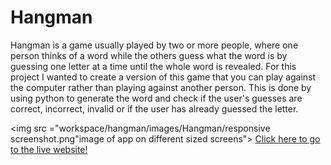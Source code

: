 # Hangman

Hangman is a game usually played by two or more people, where one person thinks of a word while the others guess what the word is by guessing one letter at a time until the whole word is revealed.
For this project I wanted to create a version of this game that you can play against the computer rather than playing against another person.
This is done by using python to generate the word and check if the user's guesses are correct, incorrect, invalid or if the user has already guessed the letter.

<img src ="workspace/hangman/images/Hangman/responsive screenshot.png"image of app on different sized screens">
[Click here to go to the live website!](https://hangman-jb060-d0d13762f512.herokuapp.com/)

